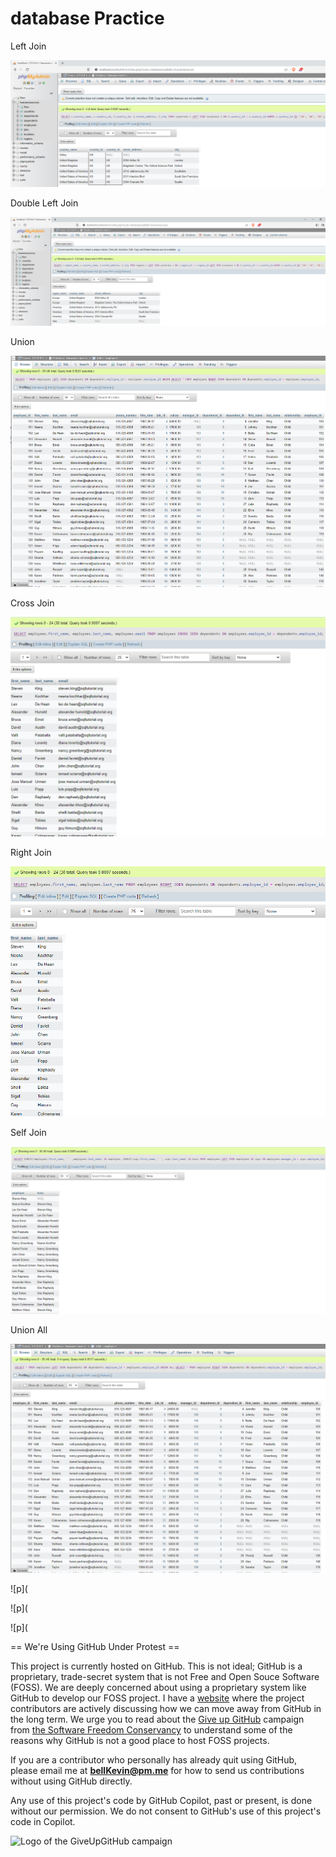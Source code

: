 # database Practice

Left Join

![p](https://github.com/bell-kevin/databasePractice/blob/main/LeftJoin.PNG)

Double Left Join

![p](https://github.com/bell-kevin/databasePractice/blob/main/LeftJoin2.PNG)

Union

![p](https://github.com/bell-kevin/databasePractice/blob/main/UnionMariaDB.PNG)

Cross Join

![p](https://github.com/bell-kevin/databasePractice/blob/main/crossJoinMariaDB.PNG)

Right Join

![p](https://github.com/bell-kevin/databasePractice/blob/main/rightJoin.PNG)

Self Join

![p](https://github.com/bell-kevin/databasePractice/blob/main/selfJoin.PNG)

Union All

![p](https://github.com/bell-kevin/databasePractice/blob/main/unionAllMariaDB.PNG)

![p](

![p](

![p](

== We're Using GitHub Under Protest ==

This project is currently hosted on GitHub.  This is not ideal; GitHub is a
proprietary, trade-secret system that is not Free and Open Souce Software
(FOSS).  We are deeply concerned about using a proprietary system like GitHub
to develop our FOSS project. I have a [website](https://bellKevin.me) where the
project contributors are actively discussing how we can move away from GitHub
in the long term.  We urge you to read about the [Give up GitHub](https://GiveUpGitHub.org) campaign 
from [the Software Freedom Conservancy](https://sfconservancy.org) to understand some of the reasons why GitHub is not 
a good place to host FOSS projects.

If you are a contributor who personally has already quit using GitHub, please
email me at **bellKevin@pm.me** for how to send us contributions without
using GitHub directly.

Any use of this project's code by GitHub Copilot, past or present, is done
without our permission.  We do not consent to GitHub's use of this project's
code in Copilot.

![Logo of the GiveUpGitHub campaign](https://sfconservancy.org/img/GiveUpGitHub.png)
